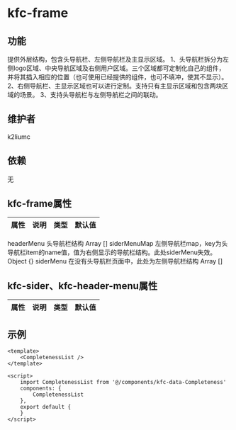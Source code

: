 # kfc-frame

## 功能
提供外层结构，包含头导航栏、左侧导航栏及主显示区域。
1、头导航栏拆分为左侧logo区域、中央导航区域及右侧用户区域。三个区域都可定制化自己的组件，并将其插入相应的位置（也可使用已经提供的组件，也可不填冲，使其不显示）。
2、右侧导航栏、主显示区域也可以进行定制。支持只有主显示区域和包含两块区域的场景。
3、支持头导航栏与左侧导航栏之间的联动。

## 维护者
k2liumc

## 依赖
无

## kfc-frame属性

| 属性        | 说明     | 类型   | 默认值 |
| ----------- | ----------------------------------------------------------------------------------| ------ | ------ |
headerMenu      头导航栏结构                                                                         Array   []
siderMenuMap    左侧导航栏map，key为头导航栏item的name值，值为右侧显示的导航栏结构。此处siderMenu失效。   Object {}
siderMenu       在没有头导航栏页面中，此处为左侧导航栏结构                                               Array []

## kfc-sider、kfc-header-menu属性
| 属性        | 说明     | 类型   | 默认值 |
| ----------- | -------- | ------ | ------ |

## 示例
```
<template>
    <CompletenessList />
</template>

<script>
    import CompletenessList from '@/components/kfc-data-Completeness'
    components: {
        CompletenessList
    },
    export default {
    }
</script>
```
